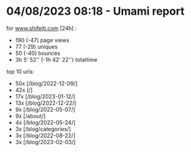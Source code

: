 # 04/08/2023 08:18 - Umami report
for www.shifeiti.com [24h] :

 - 190 (-47) page views
 - 77 (-29) uniques
 - 50 (-40) bounces
 - 3h 5' 52'' (-1h 42' 22'') totaltime


top 10 urls:
 - 50x [/blog/2022-12-09/]
 - 42x [/]
 - 17x [/blog/2023-01-12/]
 - 13x [/blog/2022-12-22/]
 - 9x [/blog/2022-05-07/]
 - 9x [/about/]
 - 4x [/blog/2022-05-24/]
 - 3x [/blog/categories/]
 - 3x [/blog/2022-08-22/]
 - 3x [/blog/2023-02-03/]



